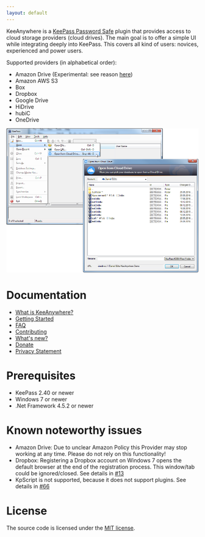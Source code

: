 ```yaml
---
layout: default
---
```


KeeAnywhere is a [KeePass Password Safe](http://keepass.info) plugin that provides access to cloud storage providers (cloud drives). The main goal is to offer a simple UI while integrating deeply into KeePass. This covers all kind of users: novices, experienced and power users.

Supported providers (in alphabetical order):
* Amazon Drive (Experimental: see reason [here](#known-noteworthy-issues))
* Amazon AWS S3
* Box
* Dropbox
* Google Drive
* HiDrive
* hubiC
* OneDrive

![KeeAnywhere in Action](images/KeeAnywhere_Teaser.png)


# Documentation
* [What is KeeAnywhere?](https://github.com/Kyrodan/KeeAnywhere/wiki)
* [Getting Started](https://github.com/Kyrodan/KeeAnywhere/wiki/Getting-Started)
* [FAQ](https://github.com/Kyrodan/KeeAnywhere/wiki/FAQ)
* [Contributing](https://github.com/Kyrodan/KeeAnywhere/wiki/Contributing)
* [What's new?](https://github.com/Kyrodan/KeeAnywhere/blob/master/CHANGELOG.md)
* [Donate](donate)
* [Privacy Statement](privacy)


# Prerequisites
* KeePass 2.40 or newer
* Windows 7 or newer
* .Net Framework 4.5.2 or newer


# Known noteworthy issues
* Amazon Drive: Due to unclear Amazon Policy this Provider may stop working at any time. Please do not rely on this functionality!
* Dropbox: Registering a Dropbox account on Windows 7 opens the default browser at the end of the registration process. This window/tab could be ignored/closed. See details in [#13](https://github.com/Kyrodan/KeeAnywhere/issues/13)
* KpScript is not supported, because it does not support plugins. See details in [#66](https://github.com/Kyrodan/KeeAnywhere/issues/66)


# License
The source code is licensed under the [MIT license](https://github.com/Kyrodan/KeeAnywhere/blob/master/LICENSE).